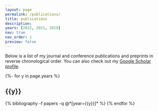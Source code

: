```yaml
---
layout: page
permalink: /publications/
title: publications
description:
years: [2022, 2021, 2019]
nav: true
nav_order: 1
preview: false
---
```

<!-- _pages/publications.md -->

Below is a list of my journal and conference publications and preprints in reverse chronological order. You can also check out my [Google Scholar profile](https://scholar.google.com/citations?hl=en&user=P0-hDecAAAAJ).

<div class="publications">

{%- for y in page.years %}
  <h2 class="year">{{y}}</h2>
  {% bibliography -f papers -q @*[year={{y}}]* %}
{% endfor %}

</div>
